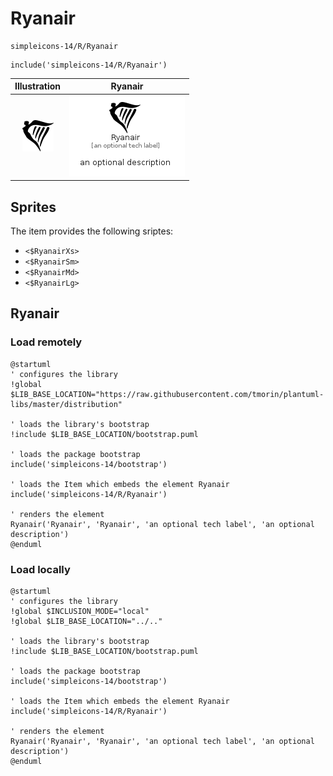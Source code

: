 # Ryanair


```text
simpleicons-14/R/Ryanair
```

```text
include('simpleicons-14/R/Ryanair')
```



| Illustration | Ryanair |
| :---: | :---: |
| ![illustration for Illustration](../../simpleicons-14/R/Ryanair.png) | ![illustration for Ryanair](../../simpleicons-14/R/Ryanair.Local.png) |



## Sprites
The item provides the following sriptes:

- `<$RyanairXs>`
- `<$RyanairSm>`
- `<$RyanairMd>`
- `<$RyanairLg>`





## Ryanair

### Load remotely
```plantuml
@startuml
' configures the library
!global $LIB_BASE_LOCATION="https://raw.githubusercontent.com/tmorin/plantuml-libs/master/distribution"

' loads the library's bootstrap
!include $LIB_BASE_LOCATION/bootstrap.puml

' loads the package bootstrap
include('simpleicons-14/bootstrap')

' loads the Item which embeds the element Ryanair
include('simpleicons-14/R/Ryanair')

' renders the element
Ryanair('Ryanair', 'Ryanair', 'an optional tech label', 'an optional description')
@enduml
```

### Load locally
```plantuml
@startuml
' configures the library
!global $INCLUSION_MODE="local"
!global $LIB_BASE_LOCATION="../.."

' loads the library's bootstrap
!include $LIB_BASE_LOCATION/bootstrap.puml

' loads the package bootstrap
include('simpleicons-14/bootstrap')

' loads the Item which embeds the element Ryanair
include('simpleicons-14/R/Ryanair')

' renders the element
Ryanair('Ryanair', 'Ryanair', 'an optional tech label', 'an optional description')
@enduml
```

